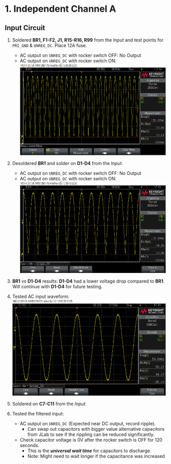 # 1. Independent Channel A 
## Input Circuit

1. Soldered **BR1, F1-F2, J1, R15-R16, R99** from the *Input* and test points for `PRI_GND` & `UNREG_DC`. Place 12A fuse.
   	- AC output on `UNREG_DC` with rocker switch OFF: No Output
   	- AC output on `UNREG_DC` with rocker switch ON:
   	  ![InputCircuit_BR1](Images/InputCircuit_BR1.png)
2. Desoldered **BR1** and solder on **D1-D4** from the *Input*.
	- AC output on `UNREG_DC` with rocker switch OFF: No Output
	- AC output on `UNREG_DC` with rocker switch ON:
	  ![InputCircuit_Diode](Images/InputCircuit_Diode.png)
3. **BR1** vs **D1-D4** results: **D1-D4** had a lower voltage drop compared to **BR1**. Will continue with **D1-D4** for future testing.

4. Tested AC input waveform. ![InputCircuit_AC](Images/InputCircuit_AC.png)


5. Soldered on **C7-C11** from the *Input*.
9. Tested the filtered input:
	- AC output on `UNREG_DC` (Expected near DC output, record ripple).
		- Can swap out capacitors with bigger value alternative capacitors from JLab to see if the rippling can be reduced significantly.
	- Check capacitor voltage is 0V after the rocker switch is OFF for 120 seconds.
		- This is the ***universal wait time*** for capacitors to discharge.
		- Note: Might need to wait longer if the capacitance was increased
